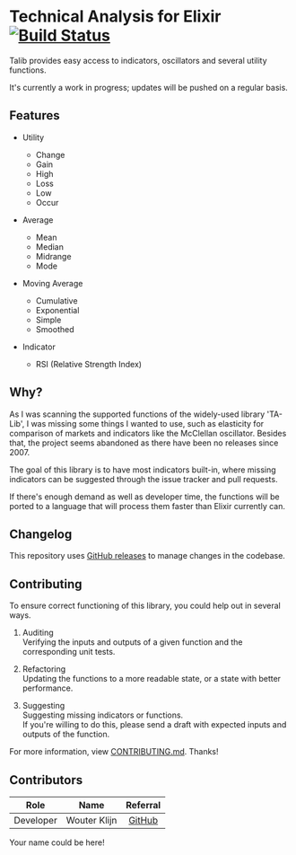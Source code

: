 # Technical Analysis for Elixir [![Build Status](https://travis-ci.org/wuhkuh/talib.svg?branch=master)](https://travis-ci.org/wuhkuh/talib)

Talib provides easy access to indicators, oscillators and several utility
functions.

It's currently a work in progress; updates will be pushed on a regular basis.

## Features

- Utility
  - Change
  - Gain
  - High
  - Loss
  - Low
  - Occur

- Average
  - Mean
  - Median
  - Midrange
  - Mode

- Moving Average
  - Cumulative
  - Exponential
  - Simple
  - Smoothed

- Indicator
  - RSI (Relative Strength Index)

## Why?

As I was scanning the supported functions of the widely-used library 'TA-Lib',
I was missing some things I wanted to use, such as elasticity for comparison of
markets and indicators like the McClellan oscillator. Besides that, the project
seems abandoned as there have been no releases since 2007.

The goal of this library is to have most indicators built-in, where missing
indicators can be suggested through the issue tracker and pull requests.

If there's enough demand as well as developer time, the functions will be ported
to a language that will process them faster than Elixir currently can.

## Changelog

This repository uses [GitHub releases](https://github.com/wuhkuh/talib/releases)
to manage changes in the codebase.

## Contributing

To ensure correct functioning of this library, you could help out in several
ways.

1. Auditing  
   Verifying the inputs and outputs of a given function and the corresponding
   unit tests.

2. Refactoring  
   Updating the functions to a more readable state, or a state with better
   performance.

3. Suggesting  
   Suggesting missing indicators or functions.  
   If you're willing to do this, please send a draft with expected inputs and
   outputs of the function.

For more information, view [CONTRIBUTING.md](CONTRIBUTING.md). Thanks!

## Contributors

|   Role    |     Name     |              Referral               |
| --------- | ------------ | :---------------------------------: |
| Developer | Wouter Klijn | [GitHub](https://github.com/wuhkuh) |

Your name could be here!
